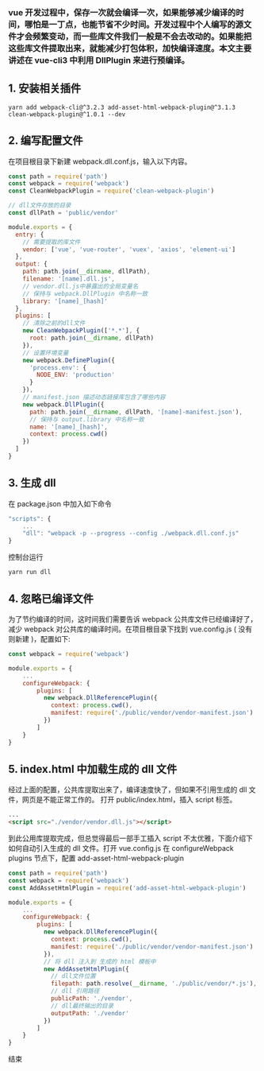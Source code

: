 ### vue 开发过程中，保存一次就会编译一次，如果能够减少编译的时间，哪怕是一丁点，也能节省不少时间。开发过程中个人编写的源文件才会频繁变动，而一些库文件我们一般是不会去改动的。如果能把这些库文件提取出来，就能减少打包体积，加快编译速度。本文主要讲述在 vue-cli3 中利用 DllPlugin 来进行预编译。
## 1. 安装相关插件
```shell
yarn add webpack-cli@^3.2.3 add-asset-html-webpack-plugin@^3.1.3 clean-webpack-plugin@^1.0.1 --dev
```
## 2. 编写配置文件
在项目根目录下新建 webpack.dll.conf.js，输入以下内容。
```js
const path = require('path')
const webpack = require('webpack')
const CleanWebpackPlugin = require('clean-webpack-plugin')

// dll文件存放的目录
const dllPath = 'public/vendor'

module.exports = {
  entry: {
    // 需要提取的库文件
    vendor: ['vue', 'vue-router', 'vuex', 'axios', 'element-ui']
  },
  output: {
    path: path.join(__dirname, dllPath),
    filename: '[name].dll.js',
    // vendor.dll.js中暴露出的全局变量名
    // 保持与 webpack.DllPlugin 中名称一致
    library: '[name]_[hash]'
  },
  plugins: [
    // 清除之前的dll文件
    new CleanWebpackPlugin(['*.*'], {
      root: path.join(__dirname, dllPath)
    }),
    // 设置环境变量
    new webpack.DefinePlugin({
      'process.env': {
        NODE_ENV: 'production'
      }
    }),
    // manifest.json 描述动态链接库包含了哪些内容
    new webpack.DllPlugin({
      path: path.join(__dirname, dllPath, '[name]-manifest.json'),
      // 保持与 output.library 中名称一致
      name: '[name]_[hash]',
      context: process.cwd()
    })
  ]
}
```
## 3. 生成 dll
在 package.json 中加入如下命令
```js
"scripts": {
    ...
    "dll": "webpack -p --progress --config ./webpack.dll.conf.js"
}
```
控制台运行
```shell
yarn run dll
```
## 4. 忽略已编译文件
为了节约编译的时间，这时间我们需要告诉 webpack 公共库文件已经编译好了，减少 webpack 对公共库的编译时间。在项目根目录下找到 vue.config.js ( 没有则新建 )，配置如下:
```js
const webpack = require('webpack')

module.exports = {
    ...
    configureWebpack: {
        plugins: [
          new webpack.DllReferencePlugin({
            context: process.cwd(),
            manifest: require('./public/vendor/vendor-manifest.json')
          })
        ]
    }
}
```
## 5. index.html 中加载生成的 dll 文件
经过上面的配置，公共库提取出来了，编译速度快了，但如果不引用生成的 dll 文件，网页是不能正常工作的。
打开 public/index.html，插入 script 标签。
```html
...
<script src="./vendor/vendor.dll.js"></script>
```
到此公用库提取完成，但总觉得最后一部手工插入 script 不太优雅，下面介绍下如何自动引入生成的 dll 文件。打开 vue.config.js 在 configureWebpack plugins 节点下，配置 add-asset-html-webpack-plugin
```js
const path = require('path')
const webpack = require('webpack')
const AddAssetHtmlPlugin = require('add-asset-html-webpack-plugin')

module.exports = {
    ...
    configureWebpack: {
        plugins: [
          new webpack.DllReferencePlugin({
            context: process.cwd(),
            manifest: require('./public/vendor/vendor-manifest.json')
          }),
          // 将 dll 注入到 生成的 html 模板中
          new AddAssetHtmlPlugin({
            // dll文件位置
            filepath: path.resolve(__dirname, './public/vendor/*.js'),
            // dll 引用路径
            publicPath: './vendor',
            // dll最终输出的目录
            outputPath: './vendor'
          })
        ]
    }
}
```
结束